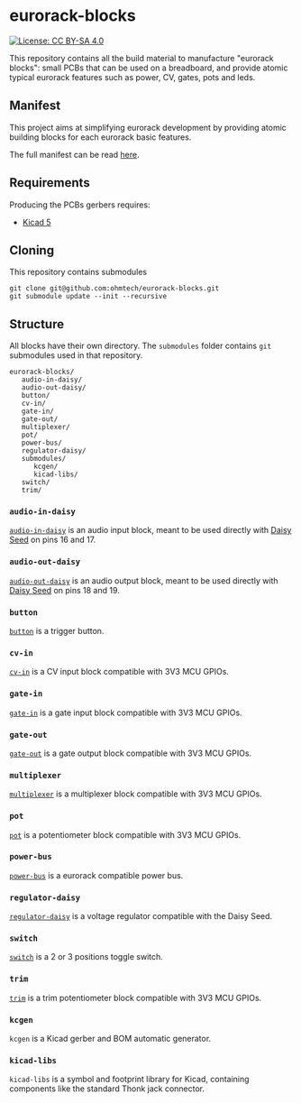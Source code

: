 # eurorack-blocks

[![License: CC BY-SA 4.0](https://licensebuttons.net/l/by-sa/4.0/80x15.png)](https://creativecommons.org/licenses/by-sa/4.0/)

This repository contains all the build material to manufacture "eurorack blocks": small PCBs
that can be used on a breadboard, and provide atomic typical eurorack features such
as power, CV, gates, pots and leds.


## Manifest

This project aims at simplifying eurorack development by providing atomic building blocks
for each eurorack basic features.

The full manifest can be read [here](manifest.md).


## Requirements

Producing the PCBs gerbers requires:

- [Kicad 5](http://kicad-pcb.org/download/)


## Cloning

This repository contains submodules

    git clone git@github.com:ohmtech/eurorack-blocks.git
    git submodule update --init --recursive


## Structure

All blocks have their own directory. The `submodules` folder contains `git` submodules
used in that repository.

```
eurorack-blocks/
   audio-in-daisy/
   audio-out-daisy/
   button/
   cv-in/
   gate-in/
   gate-out/
   multiplexer/
   pot/
   power-bus/
   regulator-daisy/
   submodules/
      kcgen/
      kicad-libs/
   switch/
   trim/
```

### `audio-in-daisy`

[`audio-in-daisy`](./audio-in-daisy/) is an audio input block, meant to be used directly with [Daisy Seed](https://www.electro-smith.com/daisy/daisy) on pins 16 and 17.

### `audio-out-daisy`

[`audio-out-daisy`](./audio-out-daisy/) is an audio output block, meant to be used directly with [Daisy Seed](https://www.electro-smith.com/daisy/daisy) on pins 18 and 19.

### `button`

[`button`](./button/) is a trigger button.

### `cv-in`

[`cv-in`](./cv-in/) is a CV input block compatible with 3V3 MCU GPIOs.

### `gate-in`

[`gate-in`](./gate-in/) is a gate input block compatible with 3V3 MCU GPIOs.

### `gate-out`

[`gate-out`](./gate-out/) is a gate output block compatible with 3V3 MCU GPIOs.

### `multiplexer`

[`multiplexer`](./multiplexer/) is a multiplexer block compatible with 3V3 MCU GPIOs.

### `pot`

[`pot`](./pot/) is a potentiometer block compatible with 3V3 MCU GPIOs.

### `power-bus`

[`power-bus`](./power-bus/) is a eurorack compatible power bus.

### `regulator-daisy`

[`regulator-daisy`](./regulator-daisy/) is a voltage regulator compatible with the Daisy Seed.

### `switch`

[`switch`](./switch/) is a 2 or 3 positions toggle switch.

### `trim`

[`trim`](./trim/) is a trim potentiometer block compatible with 3V3 MCU GPIOs.

### `kcgen`

`kcgen` is a Kicad gerber and BOM automatic generator.

### `kicad-libs`

`kicad-libs` is a symbol and footprint library for Kicad, containing components like
the standard Thonk jack connector.
